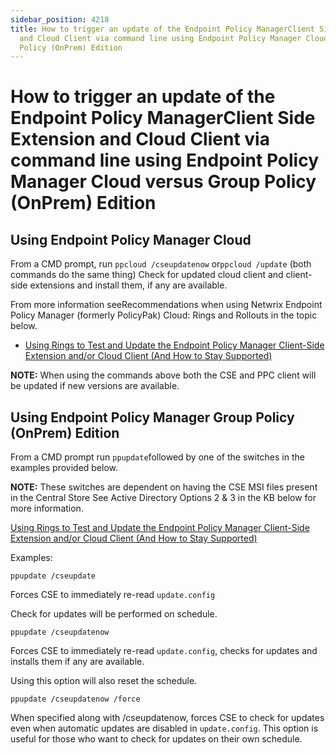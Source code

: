 ```yaml
---
sidebar_position: 4218
title: How to trigger an update of the Endpoint Policy ManagerClient Side Extension
  and Cloud Client via command line using Endpoint Policy Manager Cloud versus Group
  Policy (OnPrem) Edition
---
```


# How to trigger an update of the Endpoint Policy ManagerClient Side Extension and Cloud Client via command line using Endpoint Policy Manager Cloud versus Group Policy (OnPrem) Edition

## Using Endpoint Policy Manager Cloud

From a CMD prompt, run `ppcloud /cseupdatenow` or`ppcloud /update` (both commands do the same thing) Check for updated cloud client and client-side extensions and install them, if any are available.

From more information seeRecommendations when using Netwrix Endpoint Policy Manager (formerly PolicyPak) Cloud: Rings and Rollouts in the topic below.

* [Using Rings to Test and Update the Endpoint Policy Manager Client-Side Extension and/or Cloud Client (And How to Stay Supported)](../Rings.htm "Using Rings to Test and Update the Endpoint Policy Manager Client-Side Extension and/or Cloud Client (And How to Stay Supported)")

**NOTE:** When using the commands above both the CSE and PPC client will be updated if new versions are available.

## Using Endpoint Policy Manager Group Policy (OnPrem) Edition

From a CMD prompt run `ppupdate`followed by one of the switches in the examples provided below.

**NOTE:** These switches are dependent on having the CSE MSI files present in the Central Store See Active Directory Options 2 & 3 in the KB below for more information.

[Using Rings to Test and Update the Endpoint Policy Manager Client-Side Extension and/or Cloud Client (And How to Stay Supported)](../Rings.htm "Using Rings to Test and Update the Endpoint Policy Manager Client-Side Extension and/or Cloud Client (And How to Stay Supported)")

Examples:

```
ppupdate /cseupdate
```
Forces CSE to immediately re-read `update.config`

Check for updates will be performed on schedule.

```
ppupdate /cseupdatenow
```
Forces CSE to immediately re-read `update.config`, checks for updates and installs them if any are available.

Using this option will also reset the schedule.

```
ppupdate /cseupdatenow /force 
```
When specified along with /cseupdatenow, forces CSE to check for updates even when automatic updates are disabled in `update.config`. This option is useful for those who want to check for updates on their own schedule.